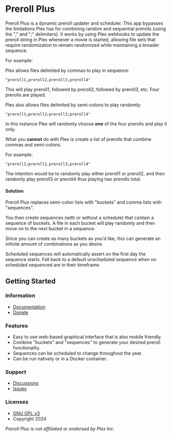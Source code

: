 # Preroll Plus

Preroll Plus is a dynamic preroll updater and scheduler. This app bypasses the limitations Plex has for combining random and sequential prerolls (using the "," and ";" delimiters). It works by using Plex webhooks to update the preroll string in Plex whenever a movie is started, allowing file sets that require randomization to remain randomized while maintaining a broader sequence.

For example:

Plex allows files delimited by commas to play in sequence:

    "preroll1,preroll2,preroll3,preroll4"

This will play preroll1, followed by preroll2, followed by preroll3, etc. Four prerolls are played.

Plex also allows files delimited by semi-colons to play randomly:

    "preroll1;preroll2;preroll3;preroll4"

In this instance Plex will randomly choose **one** of the four prerolls and play it only.

What you **cannot** do with Plex is create a list of prerolls that combine commas and semi-colons.

For example:

    "preroll1;preroll2,preroll3;preroll4"

The intention would be to randomly play either preroll1 or preroll2, and then randomly play preroll3 or preroll4 thus playing two prerolls total.

#### Solution

Preroll Plus replaces semi-colon lists with "buckets" and comma lists with "sequences".

You then create sequences (with or without a schedule) that contain a sequence of buckets. A file in each bucket will play randomly and then move on to the next bucket in a sequence.

Since you can create as many buckets as you'd like, this can generate an infinite amount of combinations as you desire.

Scheduled sequences will automatically assert on the first day the sequence starts. Fall back to a default unscheduled sequence when no scheduled sequenced are in their timeframe.

## Getting Started

### Information

- [Documentation](https://github.com/chadwpalm/PrerollPlus/wiki)
- [Donate](https://www.buymeacoffee.com/lumunarr)

### Features

- Easy to use web-based graphical interface that is also mobile friendly.
- Combine "buckets" and "sequences" to generate your desired preroll functionality.
- Sequences can be scheduled to change throughout the year.
- Can be run natively or in a Docker container.

### Support

- [Discussions](https://github.com/chadwpalm/PrerollPlus/discussions)
- [Issues](https://github.com/chadwpalm/PrerollPlus/issues)

### Licenses

- [GNU GPL v3](http://www.gnu.org/licenses/gpl.html)
- Copyright 2024

_Preroll Plus is not affiliated or endorsed by Plex Inc._
